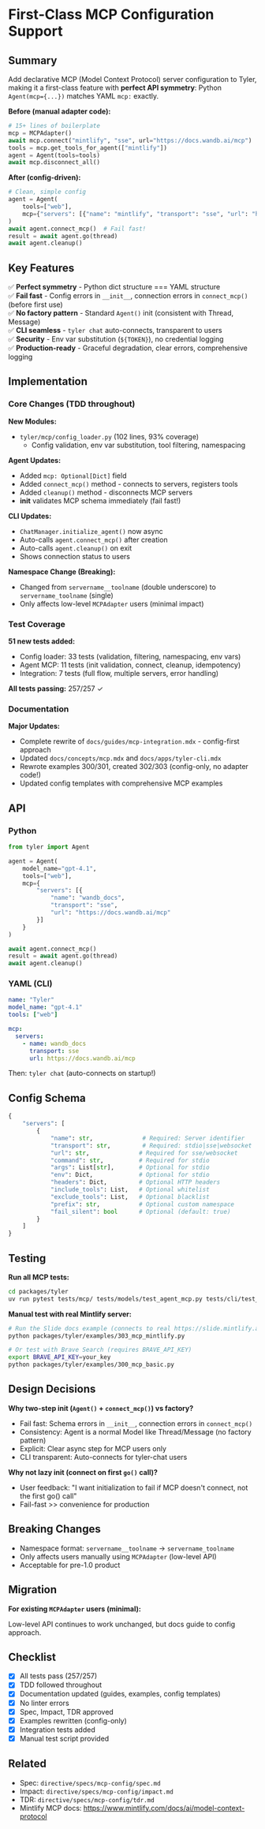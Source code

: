 # First-Class MCP Configuration Support

## Summary

Add declarative MCP (Model Context Protocol) server configuration to Tyler, making it a first-class feature with **perfect API symmetry**: Python `Agent(mcp={...})` matches YAML `mcp:` exactly.

**Before (manual adapter code):**
```python
# 15+ lines of boilerplate
mcp = MCPAdapter()
await mcp.connect("mintlify", "sse", url="https://docs.wandb.ai/mcp")
tools = mcp.get_tools_for_agent(["mintlify"])
agent = Agent(tools=tools)
await mcp.disconnect_all()
```

**After (config-driven):**
```python
# Clean, simple config
agent = Agent(
    tools=["web"],
    mcp={"servers": [{"name": "mintlify", "transport": "sse", "url": "https://docs.wandb.ai/mcp"}]}
)
await agent.connect_mcp()  # Fail fast!
result = await agent.go(thread)
await agent.cleanup()
```

## Key Features

✅ **Perfect symmetry** - Python dict structure === YAML structure  
✅ **Fail fast** - Config errors in `__init__`, connection errors in `connect_mcp()` (before first use)  
✅ **No factory pattern** - Standard `Agent()` init (consistent with Thread, Message)  
✅ **CLI seamless** - `tyler chat` auto-connects, transparent to users  
✅ **Security** - Env var substitution (`${TOKEN}`), no credential logging  
✅ **Production-ready** - Graceful degradation, clear errors, comprehensive logging  

## Implementation

### Core Changes (TDD throughout)

**New Modules:**
- `tyler/mcp/config_loader.py` (102 lines, 93% coverage)
  - Config validation, env var substitution, tool filtering, namespacing
  
**Agent Updates:**
- Added `mcp: Optional[Dict]` field
- Added `connect_mcp()` method - connects to servers, registers tools
- Added `cleanup()` method - disconnects MCP servers
- __init__ validates MCP schema immediately (fail fast!)

**CLI Updates:**
- `ChatManager.initialize_agent()` now async
- Auto-calls `agent.connect_mcp()` after creation
- Auto-calls `agent.cleanup()` on exit
- Shows connection status to users

**Namespace Change (Breaking):**
- Changed from `servername__toolname` (double underscore) to `servername_toolname` (single)
- Only affects low-level `MCPAdapter` users (minimal impact)

### Test Coverage

**51 new tests added:**
- Config loader: 33 tests (validation, filtering, namespacing, env vars)
- Agent MCP: 11 tests (init validation, connect, cleanup, idempotency)
- Integration: 7 tests (full flow, multiple servers, error handling)

**All tests passing:** 257/257 ✓

### Documentation

**Major Updates:**
- Complete rewrite of `docs/guides/mcp-integration.mdx` - config-first approach
- Updated `docs/concepts/mcp.mdx` and `docs/apps/tyler-cli.mdx`
- Rewrote examples 300/301, created 302/303 (config-only, no adapter code!)
- Updated config templates with comprehensive MCP examples

## API

### Python

```python
from tyler import Agent

agent = Agent(
    model_name="gpt-4.1",
    tools=["web"],
    mcp={
        "servers": [{
            "name": "wandb_docs",
            "transport": "sse",
            "url": "https://docs.wandb.ai/mcp"
        }]
    }
)

await agent.connect_mcp()
result = await agent.go(thread)
await agent.cleanup()
```

### YAML (CLI)

```yaml
name: "Tyler"
model_name: "gpt-4.1"
tools: ["web"]

mcp:
  servers:
    - name: wandb_docs
      transport: sse
      url: https://docs.wandb.ai/mcp
```

Then: `tyler chat` (auto-connects on startup!)

## Config Schema

```python
{
    "servers": [
        {
            "name": str,              # Required: Server identifier
            "transport": str,         # Required: stdio|sse|websocket
            "url": str,              # Required for sse/websocket
            "command": str,          # Required for stdio
            "args": List[str],       # Optional for stdio
            "env": Dict,             # Optional for stdio
            "headers": Dict,         # Optional HTTP headers
            "include_tools": List,   # Optional whitelist
            "exclude_tools": List,   # Optional blacklist  
            "prefix": str,           # Optional custom namespace
            "fail_silent": bool      # Optional (default: true)
        }
    ]
}
```

## Testing

**Run all MCP tests:**
```bash
cd packages/tyler
uv run pytest tests/mcp/ tests/models/test_agent_mcp.py tests/cli/test_chat_integration.py -v
```

**Manual test with real Mintlify server:**
```bash
# Run the Slide docs example (connects to real https://slide.mintlify.app/mcp)
python packages/tyler/examples/303_mcp_mintlify.py

# Or test with Brave Search (requires BRAVE_API_KEY)
export BRAVE_API_KEY=your_key
python packages/tyler/examples/300_mcp_basic.py
```

## Design Decisions

**Why two-step init (`Agent()` + `connect_mcp()`) vs factory?**
- Fail fast: Schema errors in `__init__`, connection errors in `connect_mcp()`
- Consistency: Agent is a normal Model like Thread/Message (no factory pattern)
- Explicit: Clear async step for MCP users only
- CLI transparent: Auto-connects for tyler-chat users

**Why not lazy init (connect on first `go()` call)?**
- User feedback: "I want initialization to fail if MCP doesn't connect, not the first go() call"
- Fail-fast >> convenience for production

## Breaking Changes

- Namespace format: `servername__toolname` → `servername_toolname`
- Only affects users manually using `MCPAdapter` (low-level API)
- Acceptable for pre-1.0 product

## Migration

**For existing `MCPAdapter` users (minimal):**

Low-level API continues to work unchanged, but docs guide to config approach.

## Checklist

- [x] All tests pass (257/257)
- [x] TDD followed throughout
- [x] Documentation updated (guides, examples, config templates)
- [x] No linter errors
- [x] Spec, Impact, TDR approved
- [x] Examples rewritten (config-only)
- [x] Integration tests added
- [x] Manual test script provided

## Related

- Spec: `directive/specs/mcp-config/spec.md`
- Impact: `directive/specs/mcp-config/impact.md`
- TDR: `directive/specs/mcp-config/tdr.md`
- Mintlify MCP docs: https://www.mintlify.com/docs/ai/model-context-protocol


